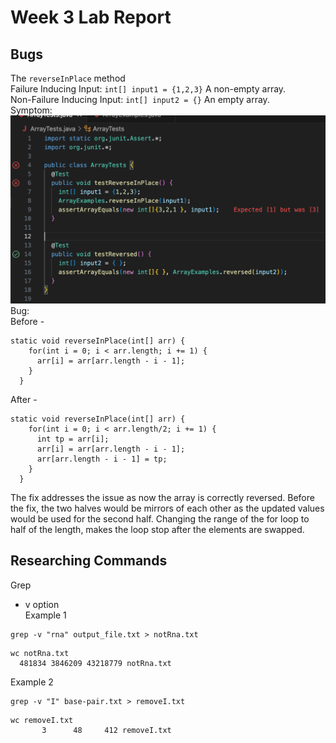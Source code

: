 # Week 3 Lab Report
## Bugs
The ```reverseInPlace``` method <br>
Failure Inducing Input: ```int[] input1 = {1,2,3}``` A non-empty array. <br>
Non-Failure Inducing Input: ```int[] input2 = {}``` An empty array. <br>
Symptom: ![Image](Symptom.png) <br>
Bug: <br>
Before - <br>
```
static void reverseInPlace(int[] arr) { 
    for(int i = 0; i < arr.length; i += 1) { 
      arr[i] = arr[arr.length - i - 1]; 
    }
  }
```
After - <br>
```
static void reverseInPlace(int[] arr) {
    for(int i = 0; i < arr.length/2; i += 1) {
      int tp = arr[i];
      arr[i] = arr[arr.length - i - 1];
      arr[arr.length - i - 1] = tp;
    }
  }
```
The fix addresses the issue as now the array is correctly reversed. Before the fix, the two halves would be mirrors of each other 
as the updated values would be used for the second half. Changing the range of the for loop to half of the length, makes the loop stop after
the elements are swapped. <br>

## Researching Commands
Grep <br>
- v option <br>
Example 1 <br>
```
grep -v "rna" output_file.txt > notRna.txt
```
```
wc notRna.txt 
  481834 3846209 43218779 notRna.txt
```
Example 2 <br>
```
grep -v "I" base-pair.txt > removeI.txt
```
```
wc removeI.txt 
       3      48     412 removeI.txt
```
